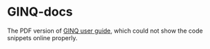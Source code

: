 # GINQ-docs

The PDF version of [GINQ user guide](https://github.com/apache/groovy/blob/master/subprojects/groovy-ginq/src/spec/doc/ginq-userguide.adoc), which could not show the code snippets online properly.
